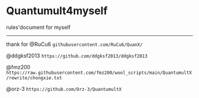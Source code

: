 # Quantumult4myself
rules'document for myself

---
thank for
@RuCu6 `githubusercontent.com/RuCu6/QuanX/`

@ddgksf2013 `https://github.com/ddgksf2013/ddgksf2013`

@fmz200 `https://raw.githubusercontent.com/fmz200/wool_scripts/main/QuantumultX/rewrite/chongxie.txt`

@orz-3 `https://github.com/Orz-3/QuantumultX`
